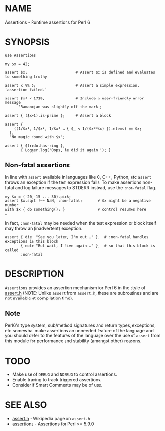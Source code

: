 # NAME

Assertions - Runtime assertions for Perl 6

# SYNOPSIS

    use Assertions

    my $x = 42;

    assert $x;                      # Assert $x is defined and evaluates to something truthy

    assert x %% 5;                  # Assert a simple expression. `assertion failed.`

    assert $x² < 1729,              # Include a user-friendly error message
          'Ramanujan was slightly off the mark';

    assert { ($x+1).is-prime };     # Assert a block

    assert {
        ((1/$x¹, 1/$x², 1/$x³ … { $_ < 1/($x**$x) }).elems) == $x;
      },
      "No magic found with $x";

    assert { $frodo.has-ring },
           { Logger.log('Oops, he did it again!'); }

## Non-fatal assertions

In line with `assert` available in languages like C, C++, Python, etc `assert`
throws an exception if the test expression fails. To make assertions non-fatal
and log failure messages to STDERR instead, use the `:non-fatal` flag.

    my $x = (-20,-15 ... 30).pick;
    assert $x.sqrt !~~ NaN, :non-fatal;       # $x might be a negative number
    with $x { do something(); }               # control resumes here
    … 

In fact, `:non-fatal` may be needed when the test expression or block itself may
throw an (inadvertent) exception.

    assert { die  "See you later, I'm out …" },  # :non-fatal handles exceptions in this block
           { note "But wait, I live again …" },  # so that this block is called
           :non-fatal

# DESCRIPTION

`Assertions` provides an assertion mechanism for Perl 6 in the style of 
[assert.h](http://en.wikipedia.org/wiki/Assert.h) (NOTE: Unlike `assert` from 
`assert.h`, these are subroutines and are not available at compilation time).

## Note

Perl6's type system, sub/method signatures and return types, exceptions, etc
somewhat make assertions an unneeded feature of the language and you should
defer to the features of the language over the use of `assert` from this module
for performance and stability (amongst other) reasons.

# TODO

* Make use of `DEBUG` and `NDEBUG` to control assertions.
* Enable tracing to track triggered assertions.
* Consider if Smart Comments may be of use.

# SEE ALSO

* [assert.h](http://en.wikipedia.org/wiki/Assert.h) - Wikipedia page on `assert.h`
* [assertions](http://search.cpan.org/perldoc?assertions) - Assertions for Perl >= 5.9.0

